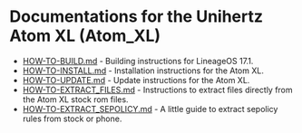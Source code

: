Documentations for the Unihertz Atom XL (Atom_XL)
=================================================

- [HOW-TO-BUILD.md](https://github.com/ADeadTrousers/android_device_Unihertz_Atom_XL/blob/master/docs/HOW-TO-BUILD.md) - Building instructions for LineageOS 17.1.
- [HOW-TO-INSTALL.md](https://github.com/ADeadTrousers/android_device_Unihertz_Atom_XL/blob/master/docs/HOW-TO-INSTALL.md) - Installation instructions for the Atom XL.
- [HOW-TO-UPDATE.md](https://github.com/ADeadTrousers/android_device_Unihertz_Atom_XL/blob/master/docs/HOW-TO-UPDATE.md) - Update instructions for the Atom XL.
- [HOW-TO-EXTRACT_FILES.md](https://github.com/ADeadTrousers/android_device_Unihertz_Atom_XL/blob/master/docs/HOW-TO-EXTRACT_FILES.md) - Instructions to extract files directly from the Atom XL stock rom files.
- [HOW-TO-EXTRACT_SEPOLICY.md](https://github.com/ADeadTrousers/android_device_Unihertz_Atom_XL/blob/master/docs/HOW-TO-EXTRACT_SEPOLICY.md) - A little guide to extract sepolicy rules from stock or phone.
